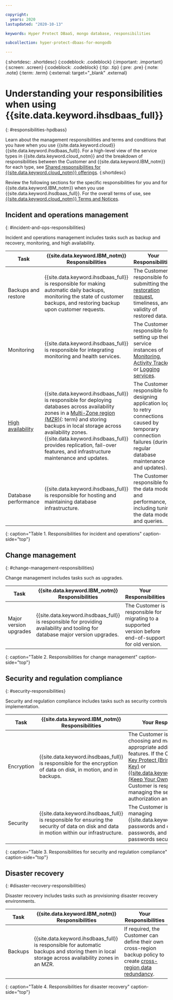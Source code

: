 ```yaml
---

copyright:
  years: 2020
lastupdated: "2020-10-13"

keywords: Hyper Protect DBaaS, mongo database, responsibilities

subcollection: hyper-protect-dbaas-for-mongodb

---
```


{:shortdesc: .shortdesc}
{:codeblock: .codeblock}
{:important: .important}
{:screen: .screen}
{:codeblock: .codeblock}
{:tip: .tip}
{:pre: .pre}
{:note: .note}
{:term: .term}
{:external: target="_blank" .external}

# Understanding your responsibilities when using {{site.data.keyword.ihsdbaas_full}}
{: #responsibilities-hpdbass}

Learn about the management responsibilities and terms and conditions that you have when you use {{site.data.keyword.cloud}} {{site.data.keyword.ihsdbaas_full}}. For a high-level view of the service types in {{site.data.keyword.cloud_notm}} and the breakdown of responsibilities between the Customer and {{site.data.keyword.IBM_notm}} for each type, see [Shared responsibilities for {{site.data.keyword.cloud_notm}} offerings](/docs/overview?topic=overview-shared-responsibilities).
{:shortdesc}

Review the following sections for the specific responsibilities for you and for {{site.data.keyword.IBM_notm}} when you use {{site.data.keyword.ihsdbaas_full}}. For the overall terms of use, see [{{site.data.keyword.cloud_notm}} Terms and Notices](/docs/overview/terms-of-use?topic=overview-terms).

## Incident and operations management
{: #incident-and-ops-responsibilities}

Incident and operations management includes tasks such as backup and recovery, monitoring, and high availability.

| Task | {{site.data.keyword.IBM_notm}} Responsibilities | Your Responsibilities |
|----------|-----------------------|--------|
|Backups and restore| {{site.data.keyword.ihsdbaas_full}} is responsible for making automatic daily backups, monitoring the state of customer backups, and restoring backup upon customer requests.| The Customer is responsible for submitting the [restoration request](/docs/hyper-protect-dbaas-for-mongodb?topic=hyper-protect-dbaas-for-mongodb-restore_mongodb_databases), timeliness, and validity of restored data. |
|Monitoring| {{site.data.keyword.ihsdbaas_full}} is responsible for integrating monitoring and health services. | The Customer is responsible for setting up their service instances of [Monitoring](/docs/hyper-protect-dbaas-for-mongodb?topic=hyper-protect-dbaas-for-mongodb-monitor), [Activity Tracker](/docs/hyper-protect-dbaas-for-mongodb?topic=hyper-protect-dbaas-for-mongodb-activity-tracker-events), or [Logging services](/docs/hyper-protect-dbaas-for-mongodb?topic=hyper-protect-dbaas-for-mongodb-sendlogs). |
|[High availability](/docs/hyper-protect-dbaas-for-mongodb?topic=hyper-protect-dbaas-for-mongodb-high-availability-disaster-recovery)| {{site.data.keyword.ihsdbaas_full}} is responsible for deploying databases across availability zones in a [Multi-Zone region (MZR)](#x9774820){: term} and storing backups in local storage across availability zones. {{site.data.keyword.ihsdbaas_full}} provides replication, fail-over features, and infrastructure maintenance and updates. | The Customer is responsible for designing application logic to retry connections caused by temporary connection failures (during regular database maintenance and updates).|
|Database performance | {{site.data.keyword.ihsdbaas_full}} is responsible for hosting and maintaining database infrastructure. | The Customer is responsible for the data model and performance, including tuning the data model and queries. |
{: caption="Table 1. Responsibilities for incident and operations" caption-side="top"}

## Change management
{: #change-management-responsibilities}

Change management includes tasks such as upgrades.<!--deployment, configuration, upgrades, patching, configuration changes, and deletion-->

| Task | {{site.data.keyword.IBM_notm}} Responsibilities | Your Responsibilities |
|----------|-----------------------|--------|
|Major version upgrades| {{site.data.keyword.ihsdbaas_full}} is responsible for providing availability and tooling for database major version upgrades. | The Customer is responsible for migrating to a supported version before end-of-support for old version. |
{: caption="Table 2. Responsibilities for change management" caption-side="top"}

## Security and regulation compliance
{: #security-responsibilities}

Security and regulation compliance includes tasks such as security controls implementation<!--and compliance certification-->.

| Task | {{site.data.keyword.IBM_notm}} Responsibilities | Your Responsibilities |
|----------|-----------------------|--------|
|Encryption| {{site.data.keyword.ihsdbaas_full}} is responsible for the encryption of data on disk, in motion, and in backups. | The Customer is responsible for choosing and managing appropriate additional security features. If the Customer uses [Key Protect (Bring Your Own Key)](/docs/hyper-protect-dbaas-for-mongodb?topic=hyper-protect-dbaas-for-mongodb-key-protect-byok) or [{{site.data.keyword.hscrypto}} (Keep Your Own Key)](/docs/hyper-protect-dbaas-for-mongodb?topic=hyper-protect-dbaas-for-mongodb-hpcs-byok), the Customer is responsible for managing the service authorization and keys. |
|Security| {{site.data.keyword.ihsdbaas_full}} is responsible for ensuring the security of data on disk and data in motion within our infrastructure. | The Customer is responsible for managing {{site.data.keyword.cloud_notm}} passwords and database passwords, and keeping passwords secure. |
{: caption="Table 3. Responsibilities for security and regulation compliance" caption-side="top"}

## Disaster recovery
{: #disaster-recovery-responsibilities}

Disaster recovery includes tasks such as provisioning disaster recovery environments.
<!--Disaster recovery includes tasks such as providing dependencies on disaster recovery sites, provision disaster recovery environments, data and configuration backup, replicating data and configuration to the disaster recovery environment, and failover on disaster events.-->

| Task | {{site.data.keyword.IBM_notm}} Responsibilities | Your Responsibilities |
|----------|-----------------------|--------|
|Backups|{{site.data.keyword.ihsdbaas_full}} is responsible for automatic backups and storing them in local storage across availability zones in an MZR. | If required, the Customer can define their own cross-region backup policy to create [cross-region data redundancy](/docs/hyper-protect-dbaas-for-mongodb?topic=hyper-protect-dbaas-for-mongodb-backup_mongodb_databases). |
{: caption="Table 4. Responsibilities for disaster recovery" caption-side="top"}
